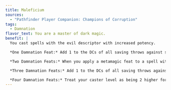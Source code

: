 ```yaml
---
title: Maleficium
sources:
  - "Pathfinder Player Companion: Champions of Corruption"
tags:
  - Damnation
flavor_text: You are a master of dark magic.
benefit: |
  You cast spells with the evil descriptor with increased potency.

  *One Damnation Feat:* Add 1 to the DCs of all saving throws against spells with the evil descriptor that you cast.

  *Two Damnation Feats:* When you apply a metamagic feat to a spell with the evil descriptor, that spell takes up a spell slot 1 level lower than normal (to a minimum of 1 level above the spell's actual level).

  *Three Damnation Feats:* Add 1 to the DCs of all saving throws against spells with the evil descriptor that you cast. This bonus stacks with the earlier benefits of this feat.

  *Four Damnation Feats:* Treat your caster level as being 2 higher for all level-dependent effects of spells with the evil descriptor that you cast.
---
```


